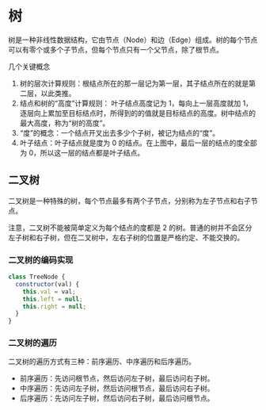 # 树

树是一种非线性数据结构，它由节点（Node）和边（Edge）组成。树的每个节点可以有零个或多个子节点，但每个节点只有一个父节点，除了根节点。

几个关键概念

1. 树的层次计算规则：根结点所在的那一层记为第一层，其子结点所在的就是第二层，以此类推。
2. 结点和树的“高度”计算规则： 叶子结点高度记为 1，每向上一层高度就加 1，逐层向上累加至目标结点时，所得到的的值就是目标结点的高度。树中结点的最大高度，称为“树的高度”。
3. “度”的概念：一个结点开叉出去多少个子树，被记为结点的“度”。
4. 叶子结点：叶子结点就是度为 0 的结点。在上图中，最后一层的结点的度全部为 0，所以这一层的结点都是叶子结点。

## 二叉树

二叉树是一种特殊的树，每个节点最多有两个子节点，分别称为左子节点和右子节点。

注意，二叉树不能被简单定义为每个结点的度都是 2 的树。普通的树并不会区分左子树和右子树，但在二叉树中，左右子树的位置是严格约定、不能交换的。

### 二叉树的编码实现

```js
class TreeNode {
  constructor(val) {
    this.val = val;
    this.left = null;
    this.right = null;
  }
}
```

### 二叉树的遍历

二叉树的遍历方式有三种：前序遍历、中序遍历和后序遍历。

- 前序遍历：先访问根节点，然后访问左子树，最后访问右子树。
- 中序遍历：先访问左子树，然后访问根节点，最后访问右子树。
- 后序遍历：先访问左子树，然后访问右子树，最后访问根节点。
